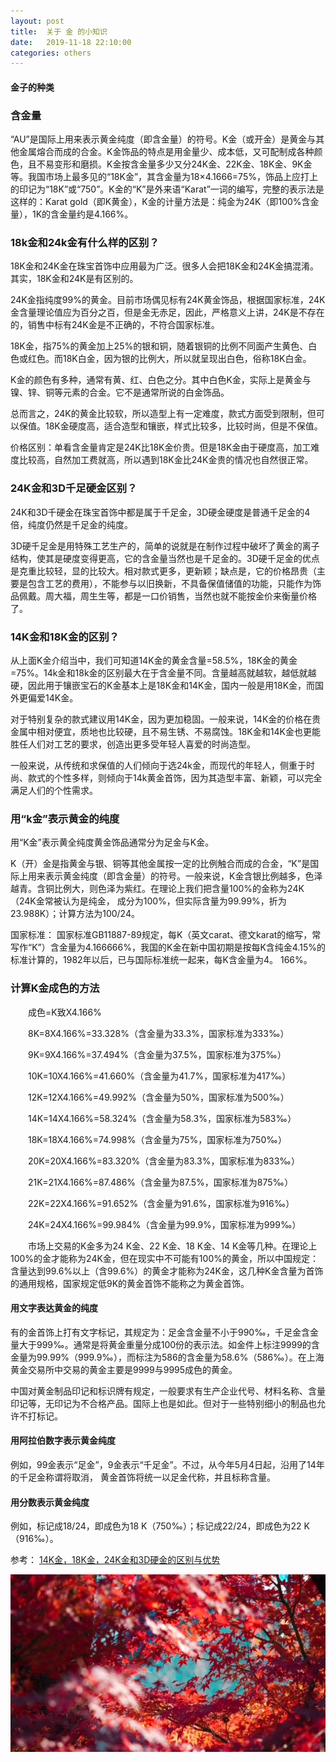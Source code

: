 ```yaml
---
layout: post
title:  关于 金 的小知识
date:   2019-11-18 22:10:00
categories: others
---
```


#### 金子的种类   

### 含金量
“AU”是国际上用来表示黄金纯度（即含金量）的符号。K金（或开金）是黄金与其他金属熔合而成的合金。K金饰品的特点是用金量少、成本低，又可配制成各种颜色，且不易变形和磨损。K金按含金量多少又分24K金、22K金、18K金、9K金等。我国市场上最多见的“18K金”，其含金量为18×4.1666=75%，饰品上应打上的印记为“18K”或“750”。K金的“K”是外来语“Karat”一词的编写，完整的表示法是这样的：Karat gold（即K黄金），K金的计量方法是：纯金为24K（即100%含金量），1K的含金量约是4.166%。

### 18k金和24k金有什么样的区别？
18K金和24K金在珠宝首饰中应用最为广泛。很多人会把18K金和24K金搞混淆。其实，18K金和24K是有区别的。

24K金指纯度99%的黄金。目前市场偶见标有24K黄金饰品，根据国家标准，24K金含量理论值应为百分之百，但是金无赤足，因此，严格意义上讲，24K是不存在的，销售中标有24K金是不正确的，不符合国家标准。

18K金，指75%的黄金加上25%的银和铜，随着银铜的比例不同面产生黄色、白色或红色。而18K白金，因为银的比例大，所以就呈现出白色，俗称18K白金。

K金的颜色有多种，通常有黄、红、白色之分。其中白色K金，实际上是黄金与镍、锌、铜等元素的合金。它不是通常所说的白金饰品。

总而言之，24K的黄金比较软，所以造型上有一定难度，款式方面受到限制，但可以保值。18K金硬度高，适合造型和镶嵌，样式比较多，比较时尚，但是不保值。

价格区别：单看含金量肯定是24K比18K金价贵。但是18K金由于硬度高，加工难度比较高，自然加工费就高，所以遇到18K金比24K金贵的情况也自然很正常。

### 24K金和3D千足硬金区别？

24K和3D千硬金在珠宝首饰中都是属于千足金，3D硬金硬度是普通千足金的4倍，纯度仍然是千足金的纯度。

3D硬千足金是用特殊工艺生产的，简单的说就是在制作过程中破坏了黄金的离子结构，使其是硬度变得更高，它的含金量当然也是千足金的。3D硬千足金的优点是克重比较轻，显的比较大。相对款式更多，更新颖；缺点是，它的价格昂贵（主要是包含工艺的费用），不能参与以旧换新，不具备保值储值的功能，只能作为饰品佩戴。周大福，周生生等，都是一口价销售，当然也就不能按金价来衡量价格了。

### 14K金和18K金的区别？

从上面K金介绍当中，我们可知道14K金的黄金含量=58.5%，18K金的黄金=75%。14k金和18k金的区别最大在于含金量不同。含量越高就越软，越低就越硬，因此用于镶嵌宝石的K金基本上是18K金和14K金，国内一般是用18K金，而国外更偏爱14K金。

对于特别复杂的款式建议用14K金，因为更加稳固。一般来说，14K金的价格在贵金属中相对便宜，质地也比较硬，且不易生锈、不易腐蚀。18K金和14K金也更能胜任人们对工艺的要求，创造出更多受年轻人喜爱的时尚造型。

一般来说，从传统和求保值的人们倾向于选24k金，而现代的年轻人，侧重于时尚、款式的个性多样，则倾向于14k黄金首饰，因为其造型丰富、新颖，可以完全满足人们的个性需求。

### 用“k金”表示黄金的纯度

用“K金”表示黄全纯度黄金饰品通常分为足金与K金。

K（开）金是指黄金与银、铜等其他金属按一定的比例触合而成的合金，“K”是国际上用来表示黄金纯度（即含金量）的符号。一般来说，K金含银比例越多，色泽越青。含铜比例大，则色泽为紫红。在理论上我们把含量100%的金称为24K （24K金常被认为是纯金， 成分为100%，但实际含量为99.99%，折为23.988K）；计算方法为100/24。

国家标准： 国家标准GB11887-89规定，每K（英文carat、德文karat的缩写，常写作“K”）含金量为4.166666%，我国的K金在新中国初期是按每K含纯金4.15%的标准计算的，1982年以后，已与国际标准统一起来，每K含金量为4。 166%。  

### **计算K金成色的方法**

　　成色=K致X4.166%

　　8K=8X4.166%=33.328%（含金量为33.3%，国家标准为333‰）

　　9K=9X4.166%=37.494%（含金量为37.5%，国家标准为375‰）

　　10K=10X4.166%=41.660%（含金量为41.7%，国家标准为417‰）

　　12K=12X4.166%=49.992%（含金量为50%，国家标准为500‰）

　　14K=14X4.166%=58.324%（含金量为58.3%，国家标准为583‰）

　　18K=18X4.166%=74.998%（含金量为75%，国家标准为750‰）

　　20K=20X4.166%=83.320%（含金量为83.3%，国家标准为833‰）

　　21K=21X4.166%=87.486%（含金量为87.5%，国家标准为875‰）

　　22K=22X4.166%=91.652%（含金量为91.6%，国家标准为916‰）

　　24K=24X4.166%=99.984%（含金量为99.9%，国家标准为999‰）

　　市场上交易的K金多为24 K金、22 K金、18 K金、14 K金等几种。在理论上100%的金才能称为24K金，但在现实中不可能有100%的黄金，所以中国规定：含量达到99.6%以上（含99.6%）的黄金才能称为24K金，这几种K金含量为首饰的通用规格，国家规定低9K的黄金首饰不能称之为黄金首饰。

#### 用文字表达黄金的纯度

有的金首饰上打有文字标记，其规定为：足金含金量不小于990‰，千足金含金量大于999‰。通常是将黄金重量分成100份的表示法。如金件上标注9999的含金量为99.99%（999.9‰），而标注为586的含金量为58.6%（586‰）。在上海黄金交易所中交易的黄金主要是9999与9995成色的黄金。 

中国对黄金制品印记和标识牌有规定，一般要求有生产企业代号、材料名称、含量印记等，无印记为不合格产品。国际上也是如此。但对于一些特别细小的制品也允许不打标记。

#### 用阿拉伯数字表示黄金纯度

例如，99金表示“足金”，9金表示“千足金”。不过，从今年5月4日起，沿用了14年的千足金称谓将取消， 黄金首饰将统一以足金代称，并且标称含量。

#### 用分数表示黄金纯度

例如，标记成18/24，即成色为18 K（750‰）；标记成22/24，即成色为22 K（916‰）。

参考：
[14K金，18K金，24K金和3D硬金的区别与优势]

[14K金，18K金，24K金和3D硬金的区别与优势]:https://www.jianshu.com/p/191d1e21f7ed

![avatar](/assets/images/header_bg.jpg)
